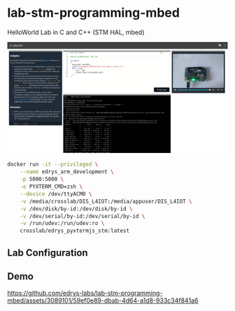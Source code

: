 # lab-stm-programming-mbed

HelloWorld Lab in C and C++ (STM HAL, mbed)

![screenshot](./media/screenshot.png)


``` bash
docker run -it --privileged \
    --name edrys_arm_development \
    -p 5000:5000 \
    -e PYXTERM_CMD=zsh \
    --device /dev/ttyACM0 \
    -v /media/crosslab/DIS_L4IOT:/media/appuser/DIS_L4IOT \
    -v /dev/disk/by-id:/dev/disk/by-id \
    -v /dev/serial/by-id:/dev/serial/by-id \
    -v /run/udev:/run/udev:ro \
    crosslab/edrys_pyxtermjs_stm:latest
```

## Lab Configuration

## Demo



https://github.com/edrys-labs/lab-stm-programming-mbed/assets/3089101/59ef0e89-dbab-4d64-a1d8-933c34f841a6

